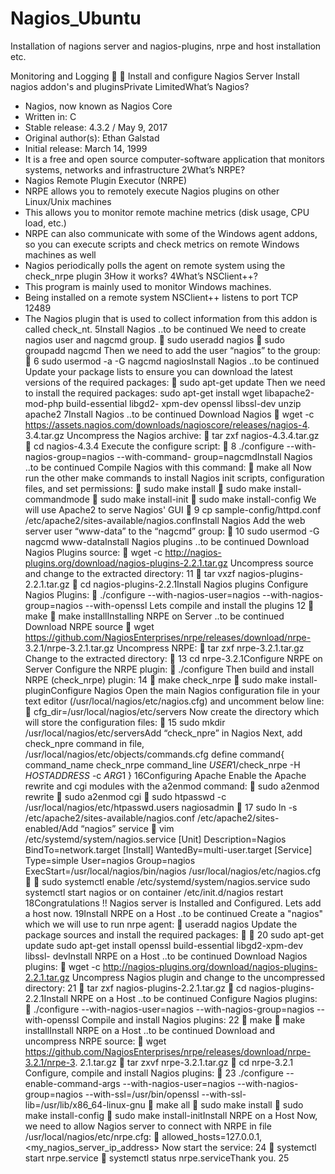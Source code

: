 # Nagios_Ubuntu
Installation of nagions server and nagios-plugins, nrpe and host installation etc.

Monitoring and Logging


Install and configure Nagios Server
Install nagios addon's and pluginsPrivate LimitedWhat’s Nagios?
- Nagios, now known as Nagios Core
- Written in: C
- Stable release: 4.3.2 / May 9, 2017
- Original author(s): Ethan Galstad
- Initial release: March 14, 1999
- It is a free and open source computer-software application that
monitors systems, networks and infrastructure
2What’s NRPE?
- Nagios Remote Plugin Executor (NRPE)
- NRPE allows you to remotely execute Nagios plugins on other
Linux/Unix machines
- This allows you to monitor remote machine metrics (disk usage, CPU
load, etc.)
- NRPE can also communicate with some of the Windows agent addons,
so you can execute scripts and check metrics on remote Windows
machines as well
- Nagios periodically polls the agent on remote system using the
check_nrpe plugin
3How it works?
4What’s NSClient++?
- This program is mainly used to monitor Windows machines.
- Being installed on a remote system NSClient++ listens to port TCP
12489
- The Nagios plugin that is used to collect information from this addon
is called check_nt.
5Install Nagios
..to be continued
We need to create nagios user and nagcmd group.
 sudo useradd nagios
 sudo groupadd nagcmd
Then we need to add the user “nagios” to the group:

6
sudo usermod -a -G nagcmd nagiosInstall Nagios
..to be continued
Update your package lists to ensure you can download the latest
versions of the required packages:

sudo apt-get update
Then we need to install the required packages:
sudo apt-get install wget libapache2-mod-php build-essential libgd2-
xpm-dev openssl libssl-dev unzip apache2
7Install Nagios
..to be continued
Download Nagios

wget -c
https://assets.nagios.com/downloads/nagioscore/releases/nagios-4.
3.4.tar.gz
Uncompress the Nagios archive:
 tar zxf nagios-4.3.4.tar.gz
 cd nagios-4.3.4
Execute the configure script:

8
./configure --with-nagios-group=nagios --with-command-
group=nagcmdInstall Nagios
..to be continued
Compile Nagios with this command:

make all
Now run the other make commands to install Nagios init scripts, configuration
files, and set permissions:
 sudo make install
 sudo make install-commandmode
 sudo make install-init
 sudo make install-config
We will use Apache2 to serve Nagios' GUI

9
cp sample-config/httpd.conf /etc/apache2/sites-available/nagios.confInstall Nagios
Add the web server user “www-data” to the “nagcmd” group:

10
sudo usermod -G nagcmd www-dataInstall Nagios plugins
..to be continued
Download Nagios Plugins source:

wget -c
http://nagios-plugins.org/download/nagios-plugins-2.2.1.tar.gz
Uncompress source and change to the extracted directory:
11
 tar vxzf nagios-plugins-2.2.1.tar.gz
 cd nagios-plugins-2.2.1Install Nagios plugins
Configure Nagios Plugins:

./configure --with-nagios-user=nagios --with-nagios-group=nagios
--with-openssl
Lets compile and install the plugins
12
 make
 make installInstalling NRPE on Server
..to be continued
Download NRPE source

wget
https://github.com/NagiosEnterprises/nrpe/releases/download/nrpe-
3.2.1/nrpe-3.2.1.tar.gz
Uncompress NRPE:

tar zxf nrpe-3.2.1.tar.gz
Change to the extracted directory:

13
cd nrpe-3.2.1Configure NRPE on Server
Configure the NRPE plugin:

./configure
Then build and install NRPE (check_nrpe) plugin:
14
 make check_nrpe
 sudo make install-pluginConfigure Nagios
Open the main Nagios configuration file in your text editor
(/usr/local/nagios/etc/nagios.cfg) and uncomment below line:

cfg_dir=/usr/local/nagios/etc/servers
Now create the directory which will store the configuration files:

15
sudo mkdir /usr/local/nagios/etc/serversAdd “check_npre” in Nagios
Next, add check_npre command in file,
/usr/local/nagios/etc/objects/commands.cfg
define command{
command_name check_nrpe
command_line $USER1$/check_nrpe -H $HOSTADDRESS$ -c $ARG1$
}
16Configuring Apache
Enable the Apache rewrite and cgi modules with the a2enmod
command:
 sudo a2enmod rewrite
 sudo a2enmod cgi
 sudo htpasswd -c /usr/local/nagios/etc/htpasswd.users nagiosadmin

17
sudo ln -s /etc/apache2/sites-available/nagios.conf /etc/apache2/sites-
enabled/Add “nagios” service

vim /etc/systemd/system/nagios.service
[Unit]
Description=Nagios
BindTo=network.target
[Install]
WantedBy=multi-user.target
[Service]
Type=simple
User=nagios
Group=nagios
ExecStart=/usr/local/nagios/bin/nagios /usr/local/nagios/etc/nagios.cfg


sudo systemctl enable /etc/systemd/system/nagios.service
sudo systemctl start nagios or on container /etc/init.d/nagios
restart
18Congratulations !!
Nagios server is Installed and Configured.
Lets add a host now.
19Install NRPE on a Host
..to be continued
Create a "nagios" which we will use to run nrpe agent:

useradd nagios
Update the package sources and install the required packages:


20
sudo apt-get update
sudo apt-get install openssl build-essential libgd2-xpm-dev libssl-
devInstall NRPE on a Host
..to be continued
Download Nagios plugins:

wget -c
http://nagios-plugins.org/download/nagios-plugins-2.2.1.tar.gz
Uncompress Nagios plugin and change to the uncompressed directory:
21
 tar zxf nagios-plugins-2.2.1.tar.gz
 cd nagios-plugins-2.2.1Install NRPE on a Host
..to be continued
Configure Nagios plugins:

./configure --with-nagios-user=nagios --with-nagios-group=nagios
--with-openssl
Compile and install Nagios plugins:
22
 make
 make installInstall NRPE on a Host
..to be continued
Download and uncompress NRPE source:

wget
https://github.com/NagiosEnterprises/nrpe/releases/download/nrpe-3.2.1/nrpe-3.
2.1.tar.gz
 tar zxvf nrpe-3.2.1.tar.gz
 cd nrpe-3.2.1
Configure, compile and install Nagios plugins:

23
./configure --enable-command-args --with-nagios-user=nagios --with-nagios-
group=nagios --with-ssl=/usr/bin/openssl --with-ssl-lib=/usr/lib/x86_64-linux-gnu
 make all
 sudo make install
 sudo make install-config
 sudo make install-initInstall NRPE on a Host
Now, we need to allow Nagios server to connect with NRPE in file
/usr/local/nagios/etc/nrpe.cfg:

allowed_hosts=127.0.0.1,<my_nagios_server_ip_address>
Now start the service:
24
 systemctl start nrpe.service
 systemctl status nrpe.serviceThank you.
25
